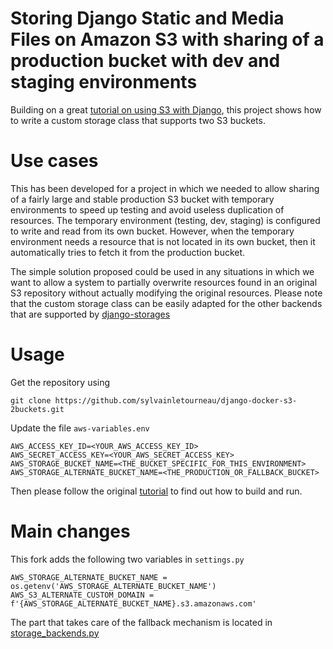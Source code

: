 # Storing Django Static and Media Files on Amazon S3 with sharing of a production bucket with dev and staging environments 

Building on a great [tutorial on using S3 with Django](https://testdriven.io/blog/storing-django-static-and-media-files-on-amazon-s3/), this project shows how to
write a custom storage class that supports two S3 buckets.

# Use cases
This has been developed for a project in which we needed to allow sharing of a fairly large and stable production S3
bucket with temporary environments to speed up testing and avoid useless duplication of resources.  The temporary 
environment (testing, dev, staging) is configured to write and read from its own bucket.  However, when the temporary 
environment needs a resource that is not located in its own bucket, then it automatically tries to fetch it from the
production bucket.

The simple solution proposed could be used in any situations in which we want to allow a system to partially overwrite 
resources found in an original S3 repository without actually modifying the original resources.  Please note that the
custom storage class can be easily adapted for the other backends that are supported by [django-storages](https://github.com/jschneier/django-storages)

# Usage

Get the repository using
```
git clone https://github.com/sylvainletourneau/django-docker-s3-2buckets.git
```

Update the file `aws-variables.env`
```
AWS_ACCESS_KEY_ID=<YOUR_AWS_ACCESS_KEY_ID>
AWS_SECRET_ACCESS_KEY=<YOUR_AWS_SECRET_ACCESS_KEY>
AWS_STORAGE_BUCKET_NAME=<THE_BUCKET_SPECIFIC_FOR_THIS_ENVIRONMENT>
AWS_STORAGE_ALTERNATE_BUCKET_NAME=<THE_PRODUCTION_OR_FALLBACK_BUCKET>
```

Then please follow the original [tutorial](https://testdriven.io/blog/storing-django-static-and-media-files-on-amazon-s3/) to
find out how to build and run.

# Main changes

This fork adds the following two variables in `settings.py`
```
AWS_STORAGE_ALTERNATE_BUCKET_NAME = os.getenv('AWS_STORAGE_ALTERNATE_BUCKET_NAME')
AWS_S3_ALTERNATE_CUSTOM_DOMAIN = f'{AWS_STORAGE_ALTERNATE_BUCKET_NAME}.s3.amazonaws.com'
```

The part that takes care of the fallback mechanism is located in [storage_backends.py](https://github.com/sylvainletourneau/django-docker-s3-2buckets/blob/master/app/hello_django/storage_backends.py) 
